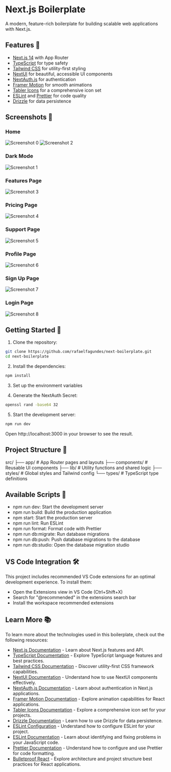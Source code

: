 # Next.js Boilerplate

A modern, feature-rich boilerplate for building scalable web applications with Next.js.

## Features 🌟

- [Next.js 14](https://nextjs.org/) with App Router
- [TypeScript](https://www.typescriptlang.org/) for type safety
- [Tailwind CSS](https://tailwindcss.com/) for utility-first styling
- [NextUI](https://nextui.org/) for beautiful, accessible UI components
- [NextAuth.js](https://next-auth.js.org/) for authentication
- [Framer Motion](https://www.framer.com/motion/) for smooth animations
- [Tabler Icons](https://tabler.io/icons) for a comprehensive icon set
- [ESLint](https://eslint.org/) and [Prettier](https://prettier.io/) for code quality
- [Drizzle](https://www.drizzle.org/) for data persistence

## Screenshots 📸

### Home
<img src="./screenshots/Screenshot_0.png" alt="Screenshot 0" style="max-width: 600px;">
<img src="./screenshots/Screenshot_2.png" alt="Screenshot 2" style="max-width: 600px;">

### Dark Mode
<img src="./screenshots/Screenshot_1.png" alt="Screenshot 1" style="max-width: 600px;">

### Features Page
<img src="./screenshots/Screenshot_3.png" alt="Screenshot 3" style="max-width: 600px;">

### Pricing Page
<img src="./screenshots/Screenshot_4.png" alt="Screenshot 4" style="max-width: 600px;">

### Support Page
<img src="./screenshots/Screenshot_5.png" alt="Screenshot 5" style="max-width: 600px;">

### Profile Page
<img src="./screenshots/Screenshot_6.png" alt="Screenshot 6" style="max-width: 600px;">

### Sign Up Page
<img src="./screenshots/Screenshot_7.png" alt="Screenshot 7" style="max-width: 600px;">

### Login Page
<img src="./screenshots/Screenshot_8.png" alt="Screenshot 8" style="max-width: 600px;">

## Getting Started 🚀

1. Clone the repository:

```bash
git clone https://github.com/rafaelfagundes/next-boilerplate.git
cd next-boilerplate
```

2. Install the dependencies:

```bash
npm install
```

3. Set up the environment variables

4. Generate the NextAuth Secret:

```bash
openssl rand -base64 32
```

5. Start the development server:

```bash
npm run dev
```

Open http://localhost:3000 in your browser to see the result.

## Project Structure 📁

src/
├── app/ # App Router pages and layouts
├── components/ # Reusable UI components
├── lib/ # Utility functions and shared logic
├── styles/ # Global styles and Tailwind config
└── types/ # TypeScript type definitions

## Available Scripts 📜

- npm run dev: Start the development server
- npm run build: Build the production application
- npm start: Start the production server
- npm run lint: Run ESLint
- npm run format: Format code with Prettier
- npm run db:migrate: Run database migrations
- npm run db:push: Push database migrations to the database
- npm run db:studio: Open the database migration studio

## VS Code Integration 🛠️

This project includes recommended VS Code extensions for an optimal development experience. To install them:

- Open the Extensions view in VS Code (Ctrl+Shift+X)
- Search for "@recommended" in the extensions search bar
- Install the workspace recommended extensions

## Learn More 📚

To learn more about the technologies used in this boilerplate, check out the following resources:

- [Next.js Documentation](https://nextjs.org/docs) - Learn about Next.js features and API.
- [TypeScript Documentation](https://www.typescriptlang.org/docs/) - Explore TypeScript language features and best practices.
- [Tailwind CSS Documentation](https://tailwindcss.com/docs) - Discover utility-first CSS framework capabilities.
- [NextUI Documentation](https://nextui.org/docs/guide/introduction) - Understand how to use NextUI components effectively.
- [NextAuth.js Documentation](https://next-auth.js.org/getting-started/introduction) - Learn about authentication in Next.js applications.
- [Framer Motion Documentation](https://www.framer.com/motion/) - Explore animation capabilities for React applications.
- [Tabler Icons Documentation](https://tabler.io/icons) - Explore a comprehensive icon set for your projects.
- [Drizzle Documentation](https://www.drizzle.org/docs/getting-started/introduction) - Learn how to use Drizzle for data persistence.
- [ESLint Configuration](https://eslint.org/docs/user-guide/configuring) - Understand how to configure ESLint for your project.
- [ESLint Documentation](https://eslint.org/docs/user-guide/getting-started) - Learn about identifying and fixing problems in your JavaScript code.
- [Prettier Documentation](https://prettier.io/docs/en/index.html) - Understand how to configure and use Prettier for code formatting.
- [Bulletproof React](https://github.com/alan2207/bulletproof-react) - Explore architecture and project structure best practices for React applications.
